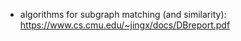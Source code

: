 - algorithms for subgraph matching (and similarity): https://www.cs.cmu.edu/~jingx/docs/DBreport.pdf
